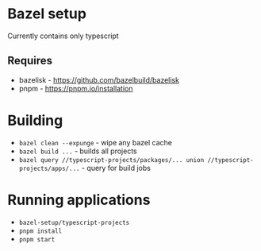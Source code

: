 # Bazel setup
Currently contains only typescript 


## Requires
* bazelisk - https://github.com/bazelbuild/bazelisk
* pnpm - https://pnpm.io/installation


# Building
* `bazel clean --expunge` - wipe any bazel cache
* `bazel build ...` - builds all projects 
* `bazel query //typescript-projects/packages/... union //typescript-projects/apps/...` - query for build jobs


# Running applications
* `bazel-setup/typescript-projects`  
* `pnpm install`
* `pnpm start`